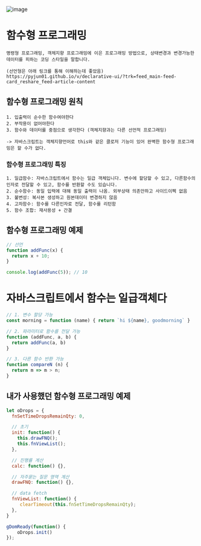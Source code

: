 ![image](https://github.com/KoGaYoung/JS-study/assets/36693355/01d12adf-3769-43ca-a893-47289d210993)

# 함수형 프로그래밍
~~~
명령형 프로그래밍, 객체지향 프로그래밍에 이은 프로그래밍 방법으로, 상태변경과 변경가능한 데이터를 피하는 코딩 스타일을 말합니다.
~~~

~~~
(선언형은 아래 링크를 통해 이해하는데 좋았음)
https://pyjun01.github.io/v/declarative-ui/?trk=feed_main-feed-card_reshare_feed-article-content
~~~

## 함수형 프로그래밍 원칙
~~~
1. 입출력이 순수한 함수여야한다
2. 부작용이 없어야한다
3. 함수와 데이터를 중점으로 생각한다 (객체지향과는 다른 선언적 프로그래밍)

-> 자바스크립트는 객체지향언어로 this와 같은 클로저 기능이 있어 완벽한 함수형 프로그래밍은 할 수가 없다.
~~~

### 함수형 프로그래밍 특징
~~~
1. 일급함수: 자바스크립트에서 함수는 일급 객체입니다. 변수에 할당할 수 있고, 다른함수의 인자로 전달할 수 있고, 함수를 반환할 수도 있습니다.
2. 순수함수: 동일 입력에 대해 동일 출력이 나옴. 외부상태 의존안하고 사이드이펙 없음
3. 불변성: 복사본 생성하고 원본데이터 변경하지 않음
4. 고차함수: 함수를 다른인자로 전달, 함수를 리턴함
5. 함수 조합: 재사용성 + 간결
~~~

## 함수형 프로그래밍 예제
~~~javascript
// 선언
function addFunc(x) {
  return x + 10;
}

console.log(addFunc(5)); // 10
~~~

# 자바스크립트에서 함수는 일급객체다
~~~javascript
// 1. 변수 할당 가능
const morning = function (name) { return `hi ${name}, goodmorning` }

// 2. 파라미터로 함수를 전달 가능
function (addFunc, a, b) {
  return addFunc(a, b)
}

// 3. 다른 함수 반환 가능
function compareN (n) {
  return m => m > n;
}
~~~

## 내가 사용했던 함수형 프로그래밍 예제
~~~javascript
let oDrops = {
  fnSetTimeDropsRemainQty: 0,

  // 초기
  init: function() {
    this.drawFNQ();
    this.fnViewList();
  },

  // 진행률 계산
  calc: function() {},

  // 자주묻는 질문 영역 계산
  drawFNQ: function() {},

  // data fetch
  fnViewList: function() {
     clearTimeout(this.fnSetTimeDropsRemainQty);
  },
}

gDomReady(function() {
    oDrops.init()
});
~~~
